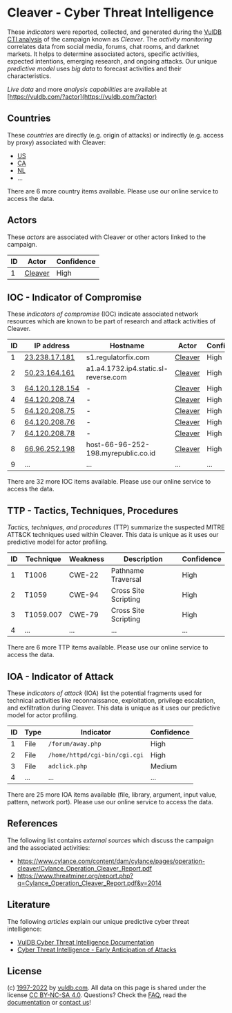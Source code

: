 # Cleaver - Cyber Threat Intelligence

These _indicators_ were reported, collected, and generated during the [VulDB CTI analysis](https://vuldb.com/?kb.cti) of the campaign known as _Cleaver_. The _activity monitoring_ correlates data from social media, forums, chat rooms, and darknet markets. It helps to determine associated actors, specific activities, expected intentions, emerging research, and ongoing attacks. Our unique _predictive model_ uses _big data_ to forecast activities and their characteristics.

_Live data_ and more _analysis capabilities_ are available at [https://vuldb.com/?actor](https://vuldb.com/?actor)

## Countries

These _countries_ are directly (e.g. origin of attacks) or indirectly (e.g. access by proxy) associated with Cleaver:

* [US](https://vuldb.com/?country.us)
* [CA](https://vuldb.com/?country.ca)
* [NL](https://vuldb.com/?country.nl)
* ...

There are 6 more country items available. Please use our online service to access the data.

## Actors

These _actors_ are associated with Cleaver or other actors linked to the campaign.

ID | Actor | Confidence
-- | ----- | ----------
1 | [Cleaver](https://vuldb.com/?actor.cleaver) | High

## IOC - Indicator of Compromise

These _indicators of compromise_ (IOC) indicate associated network resources which are known to be part of research and attack activities of Cleaver.

ID | IP address | Hostname | Actor | Confidence
-- | ---------- | -------- | ----- | ----------
1 | [23.238.17.181](https://vuldb.com/?ip.23.238.17.181) | s1.regulatorfix.com | [Cleaver](https://vuldb.com/?actor.cleaver) | High
2 | [50.23.164.161](https://vuldb.com/?ip.50.23.164.161) | a1.a4.1732.ip4.static.sl-reverse.com | [Cleaver](https://vuldb.com/?actor.cleaver) | High
3 | [64.120.128.154](https://vuldb.com/?ip.64.120.128.154) | - | [Cleaver](https://vuldb.com/?actor.cleaver) | High
4 | [64.120.208.74](https://vuldb.com/?ip.64.120.208.74) | - | [Cleaver](https://vuldb.com/?actor.cleaver) | High
5 | [64.120.208.75](https://vuldb.com/?ip.64.120.208.75) | - | [Cleaver](https://vuldb.com/?actor.cleaver) | High
6 | [64.120.208.76](https://vuldb.com/?ip.64.120.208.76) | - | [Cleaver](https://vuldb.com/?actor.cleaver) | High
7 | [64.120.208.78](https://vuldb.com/?ip.64.120.208.78) | - | [Cleaver](https://vuldb.com/?actor.cleaver) | High
8 | [66.96.252.198](https://vuldb.com/?ip.66.96.252.198) | host-66-96-252-198.myrepublic.co.id | [Cleaver](https://vuldb.com/?actor.cleaver) | High
9 | ... | ... | ... | ...

There are 32 more IOC items available. Please use our online service to access the data.

## TTP - Tactics, Techniques, Procedures

_Tactics, techniques, and procedures_ (TTP) summarize the suspected MITRE ATT&CK techniques used within Cleaver. This data is unique as it uses our predictive model for actor profiling.

ID | Technique | Weakness | Description | Confidence
-- | --------- | -------- | ----------- | ----------
1 | T1006 | CWE-22 | Pathname Traversal | High
2 | T1059 | CWE-94 | Cross Site Scripting | High
3 | T1059.007 | CWE-79 | Cross Site Scripting | High
4 | ... | ... | ... | ...

There are 6 more TTP items available. Please use our online service to access the data.

## IOA - Indicator of Attack

These _indicators of attack_ (IOA) list the potential fragments used for technical activities like reconnaissance, exploitation, privilege escalation, and exfiltration during Cleaver. This data is unique as it uses our predictive model for actor profiling.

ID | Type | Indicator | Confidence
-- | ---- | --------- | ----------
1 | File | `/forum/away.php` | High
2 | File | `/home/httpd/cgi-bin/cgi.cgi` | High
3 | File | `adclick.php` | Medium
4 | ... | ... | ...

There are 25 more IOA items available (file, library, argument, input value, pattern, network port). Please use our online service to access the data.

## References

The following list contains _external sources_ which discuss the campaign and the associated activities:

* https://www.cylance.com/content/dam/cylance/pages/operation-cleaver/Cylance_Operation_Cleaver_Report.pdf
* https://www.threatminer.org/report.php?q=Cylance_Operation_Cleaver_Report.pdf&y=2014

## Literature

The following _articles_ explain our unique predictive cyber threat intelligence:

* [VulDB Cyber Threat Intelligence Documentation](https://vuldb.com/?kb.cti)
* [Cyber Threat Intelligence - Early Anticipation of Attacks](https://www.scip.ch/en/?labs.20201022)

## License

(c) [1997-2022](https://vuldb.com/?kb.changelog) by [vuldb.com](https://vuldb.com/?kb.about). All data on this page is shared under the license [CC BY-NC-SA 4.0](https://creativecommons.org/licenses/by-nc-sa/4.0/). Questions? Check the [FAQ](https://vuldb.com/?kb.faq), read the [documentation](https://vuldb.com/?kb) or [contact us](https://vuldb.com/?contact)!

